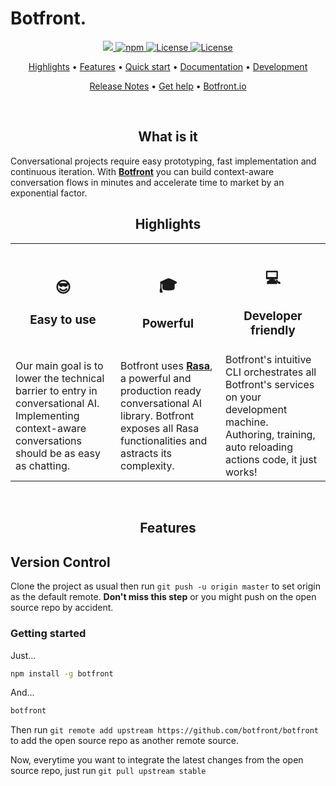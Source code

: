 # Botfront.

<p align="center">
<a href="(https://github.com/botfront/botfront/actions">
    <img src="https://github.com/botfront/botfront/workflows/build/badge.svg" />
</a>
<a href="https://www.npmjs.com/package/botfront">
    <img alt="npm" src="https://img.shields.io/npm/v/botfront.svg">
</a>
<a href='https://github.com/botfront/botfront/blob/master/LICENSE'>
    <img alt="License" src="https://img.shields.io/badge/license-AGPLv3-blue.svg">
</a>
<a href='https://spectrum.chat/botfront'>
    <img alt="License" src="https://withspectrum.github.io/badge/badge.svg">
</a>
</p>


<p align="center">
  <a href="#highlights">Highlights</a> •
  <a href="#features">Features</a> •
  <a href="#quick-start">Quick start</a> •
  <a href="#documentation">Documentation</a> •
  <a href="#development">Development</a>
</p>
<p align="center">
  <a href="./CHANGELOG.md">Release Notes</a> •
  <a href="https://spectrum.chat/botfront">Get help</a> •
  <a href="https://botfront.io">Botfront.io</a>
</p>

<br/>
<h2 align="center">What is it</h2>

Conversational projects require easy prototyping, fast implementation and continuous iteration. With **[Botfront](https://botfront.io)** you can build context-aware conversation flows in minutes and accelerate time to market by an exponential factor.
<br/>
<h2 name="highlights" align="center">Highlights</h2>

<center>
<table>
  <tr>
    <th><h2>😎</h2><h3>Easy to use</h3></th>
    <th><h2>🎓</h2><h3>Powerful</h3></th>
    <th><h2>💻️</h2><h3>Developer friendly</h3></th>
  </tr>
    <tr>
    <td width="33%">Our main goal is to lower the technical barrier to entry in conversational AI. Implementing context-aware conversations should be as easy as chatting.</td>
    <td width="33%">Botfront uses <strong><a href="https://github.com/rasaHQ/rasa" target="_blank">Rasa</a></strong>, a powerful and production ready conversational AI library. Botfront exposes all Rasa functionalities and astracts its complexity.</td>
    <td width="33%">Botfront's intuitive CLI orchestrates all Botfront's services on your development machine.<br/>Authoring, training, auto reloading actions code, it just works!</td>
  </tr>
  
</table>
</center>

<br/>
<h2 name="features" align="center">Features</h2>
<table>

## Version Control

Clone the project as usual then run `git push -u origin master` to set origin as the default remote. **Don't miss this step** or you might push on the open source repo by accident.
### Getting started

Just...

```bash
npm install -g botfront
```

And...

```bash
botfront
```

Then run `git remote add upstream https://github.com/botfront/botfront` to add the open source repo as another remote source.

Now, everytime you want to integrate the latest changes from the open source repo, just run `git pull upstream stable`
